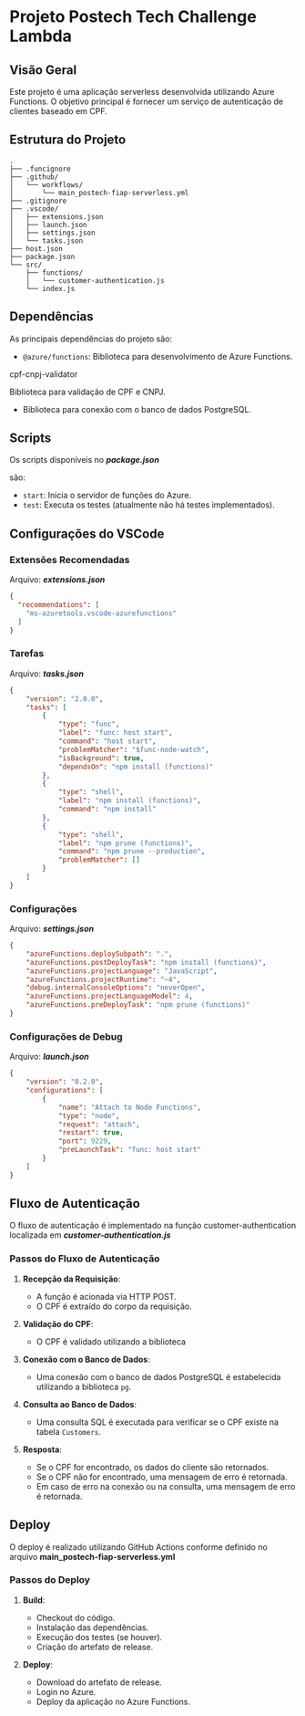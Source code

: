 
# Projeto Postech Tech Challenge Lambda

## Visão Geral

Este projeto é uma aplicação serverless desenvolvida utilizando Azure Functions. O objetivo principal é fornecer um serviço de autenticação de clientes baseado em CPF.

## Estrutura do Projeto

```
.
├── .funcignore
├── .github/
│   └── workflows/
│       └── main_postech-fiap-serverless.yml
├── .gitignore
├── .vscode/
│   ├── extensions.json
│   ├── launch.json
│   ├── settings.json
│   └── tasks.json
├── host.json
├── package.json
└── src/
    ├── functions/
    │   └── customer-authentication.js
    └── index.js
```

## Dependências

As principais dependências do projeto são:

- `@azure/functions`: Biblioteca para desenvolvimento de Azure Functions.

cpf-cnpj-validator

Biblioteca para validação de CPF e CNPJ.
- Biblioteca para conexão com o banco de dados PostgreSQL.

## Scripts

Os scripts disponíveis no ***package.json***

 são:

- `start`: Inicia o servidor de funções do Azure.
- `test`: Executa os testes (atualmente não há testes implementados).

## Configurações do VSCode

### Extensões Recomendadas

Arquivo: ***extensions.json***

```json
{
  "recommendations": [
    "ms-azuretools.vscode-azurefunctions"
  ]
}
```

### Tarefas

Arquivo: ***tasks.json***

```json
{
	"version": "2.0.0",
	"tasks": [
		{
			"type": "func",
			"label": "func: host start",
			"command": "host start",
			"problemMatcher": "$func-node-watch",
			"isBackground": true,
			"dependsOn": "npm install (functions)"
		},
		{
			"type": "shell",
			"label": "npm install (functions)",
			"command": "npm install"
		},
		{
			"type": "shell",
			"label": "npm prune (functions)",
			"command": "npm prune --production",
			"problemMatcher": []
		}
	]
}
```

### Configurações

Arquivo: ***settings.json***

```json
{
    "azureFunctions.deploySubpath": ".",
    "azureFunctions.postDeployTask": "npm install (functions)",
    "azureFunctions.projectLanguage": "JavaScript",
    "azureFunctions.projectRuntime": "~4",
    "debug.internalConsoleOptions": "neverOpen",
    "azureFunctions.projectLanguageModel": 4,
    "azureFunctions.preDeployTask": "npm prune (functions)"
}
```

### Configurações de Debug

Arquivo: ***launch.json***


```json
{
    "version": "0.2.0",
    "configurations": [
        {
            "name": "Attach to Node Functions",
            "type": "node",
            "request": "attach",
            "restart": true,
            "port": 9229,
            "preLaunchTask": "func: host start"
        }
    ]
}
```

## Fluxo de Autenticação

O fluxo de autenticação é implementado na função customer-authentication localizada em ***customer-authentication.js***

### Passos do Fluxo de Autenticação

1. **Recepção da Requisição**:
   - A função é acionada via HTTP POST.
   - O CPF é extraído do corpo da requisição.

2. **Validação do CPF**:
   - O CPF é validado utilizando a biblioteca 


3. **Conexão com o Banco de Dados**:
   - Uma conexão com o banco de dados PostgreSQL é estabelecida utilizando a biblioteca `pg`.

4. **Consulta ao Banco de Dados**:
   - Uma consulta SQL é executada para verificar se o CPF existe na tabela `Customers`.

5. **Resposta**:
   - Se o CPF for encontrado, os dados do cliente são retornados.
   - Se o CPF não for encontrado, uma mensagem de erro é retornada.
   - Em caso de erro na conexão ou na consulta, uma mensagem de erro é retornada.

## Deploy

O deploy é realizado utilizando GitHub Actions conforme definido no arquivo **main_postech-fiap-serverless.yml**


### Passos do Deploy

1. **Build**:
   - Checkout do código.
   - Instalação das dependências.
   - Execução dos testes (se houver).
   - Criação do artefato de release.

2. **Deploy**:
   - Download do artefato de release.
   - Login no Azure.
   - Deploy da aplicação no Azure Functions.
